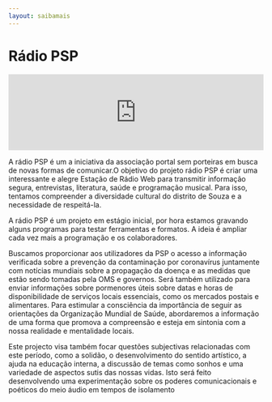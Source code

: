 ```yaml
---
layout: saibamais
---
```


# Rádio PSP

<iframe src="https://streaming.la/public/portalsemporteiras/embed" frameborder="0"
allowtransparency="true" style="width: 100%; min-height: 150px; border: 0;"></iframe>

A rádio PSP é um a iniciativa da associação portal sem porteiras em busca de novas formas de comunicar.O objetivo do projeto rádio PSP é criar uma interessante e alegre Estação de Rádio Web para transmitir informação segura, entrevistas, literatura, saúde e programação musical. Para isso, tentamos compreender a diversidade cultural do distrito de Souza e a necessidade de respeitá-la.

A rádio PSP é um projeto em estágio inicial, por hora estamos gravando alguns programas para testar ferramentas e formatos. A ideia é ampliar cada vez mais a programação e os colaboradores.

Buscamos proporcionar aos utilizadores da PSP o acesso a informação verificada sobre a prevenção da contaminação por coronavírus juntamente com notícias mundiais sobre a propagação da doença e as medidas que estão sendo tomadas pela OMS e governos. Será também utilizado para enviar informações sobre pormenores úteis sobre datas e horas de disponibilidade de serviços locais essenciais, como os mercados postais e alimentares. Para estimular a consciência da importância de seguir as orientações da Organização Mundial de Saúde, abordaremos a informação de uma forma que promova a compreensão e esteja em sintonia com a nossa realidade e mentalidade locais.

Este projecto visa também focar questões subjectivas relacionadas com este período, como a solidão, o desenvolvimento do sentido artístico, a ajuda na educação interna, a discussão de temas como sonhos e uma variedade de aspectos sutis das nossas vidas. Isto será feito desenvolvendo uma experimentação sobre os poderes comunicacionais e poéticos do meio áudio em tempos de isolamento
